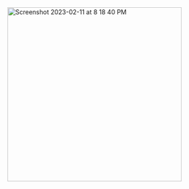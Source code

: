 
<img width="392" alt="Screenshot 2023-02-11 at 8 18 40 PM" src="https://user-images.githubusercontent.com/98618251/218292944-cdb5b32b-84f2-4525-b55f-57f5801117b3.png">
